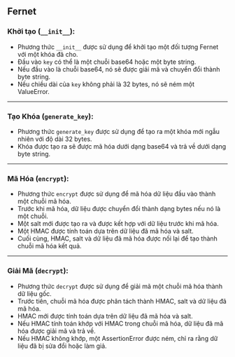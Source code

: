 ## Fernet

### Khởi tạo (`__init__`):

- Phương thức `__init__` được sử dụng để khởi tạo một đối tượng Fernet với một khóa đã cho.
- Đầu vào `key` có thể là một chuỗi base64 hoặc một byte string.
- Nếu đầu vào là chuỗi base64, nó sẽ được giải mã và chuyển đổi thành byte string.
- Nếu chiều dài của `key` không phải là 32 bytes, nó sẽ ném một ValueError.
---
### Tạo Khóa (`generate_key`):

- Phương thức `generate_key` được sử dụng để tạo ra một khóa mới ngẫu nhiên với độ dài 32 bytes.
- Khóa được tạo ra sẽ được mã hóa dưới dạng base64 và trả về dưới dạng byte string.
---
### Mã Hóa (`encrypt`):

- Phương thức `encrypt` được sử dụng để mã hóa dữ liệu đầu vào thành một chuỗi mã hóa.
- Trước khi mã hóa, dữ liệu được chuyển đổi thành dạng bytes nếu nó là một chuỗi.
- Một salt mới được tạo ra và được kết hợp với dữ liệu trước khi mã hóa.
- Một HMAC được tính toán dựa trên dữ liệu đã mã hóa và salt.
- Cuối cùng, HMAC, salt và dữ liệu đã mã hóa được nối lại để tạo thành chuỗi mã hóa kết quả.
---
### Giải Mã (`decrypt`):

- Phương thức `decrypt` được sử dụng để giải mã một chuỗi mã hóa thành dữ liệu gốc.
- Trước tiên, chuỗi mã hóa được phân tách thành HMAC, salt và dữ liệu đã mã hóa.
- HMAC mới được tính toán dựa trên dữ liệu đã mã hóa và salt.
- Nếu HMAC tính toán khớp với HMAC trong chuỗi mã hóa, dữ liệu đã mã hóa được giải mã và trả về.
- Nếu HMAC không khớp, một AssertionError được ném, chỉ ra rằng dữ liệu đã bị sửa đổi hoặc làm giả.
